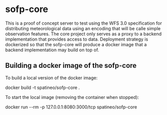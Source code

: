 # sofp-core

This is a proof of concept server to test using the WFS 3.0 specification for distributing meteorological data using an encoding that will be calle simple observation features. The core project only serves as a proxy to a backend implementation that provides access to data. Deployment strategy is dockerized so that the sofp-core will produce a docker image that a backend implementation may build on top of.

## Building a docker image of the sofp-core

To build a local version of the docker image:

  docker build -t spatineo/sofp-core .

To start the local image (removing the container when stopped):

  docker run --rm -p 127.0.0.1:8080:3000/tcp spatineo/sofp-core


